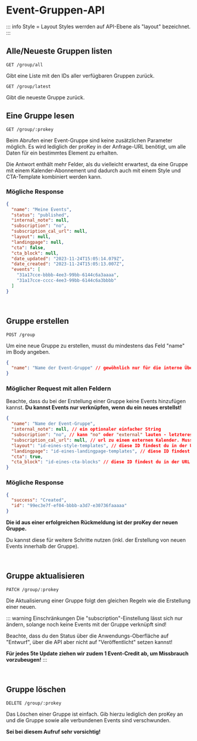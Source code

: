 
# Event-Gruppen-API

::: info Style = Layout
Styles werrden auf API-Ebene als "layout" bezeichnet.
:::

## Alle/Neueste Gruppen listen

```
GET /group/all
```

Gibt eine Liste mit den IDs aller verfügbaren Gruppen zurück.

```
GET /group/latest
```

Gibt die neueste Gruppe zurück.

## Eine Gruppe lesen

```
GET /group/:prokey
```

Beim Abrufen einer Event-Gruppe sind keine zusätzlichen Parameter möglich. Es wird lediglich der proKey in der Anfrage-URL benötigt, um alle Daten für ein bestimmtes Element zu erhalten.

Die Antwort enthält mehr Felder, als du vielleicht erwartest, da eine Gruppe mit einem Kalender-Abonnement und dadurch auch mit einem Style und CTA-Template kombiniert werden kann.

### Mögliche Response

```json
{
  "name": "Meine Events",
  "status": "published",
  "internal_note": null,
  "subscription": "no",
  "subscription_cal_url": null,
  "layout": null,
  "landingpage": null,
  "cta": false,
  "cta_block": null,
  "date_updated": "2023-11-24T15:05:14.079Z",
  "date_created": "2023-11-24T15:05:13.007Z",
  "events": [
    "31a17cce-bbbb-4ee3-99bb-6144c6a3aaaa",
    "31a17cce-cccc-4ee3-99bb-6144c6a3bbbb"
  ]
}
```

<br />

## Gruppe erstellen

```
POST /group
```

Um eine neue Gruppe zu erstellen, musst du mindestens das Feld "name" im Body angeben.

```json
{
  "name": "Name der Event-Gruppe" // gewöhnlich nur für die interne Übersicht; im Fall der Kalender-Abonnement-Funktion aber auch öffentlich sichtbar!
}
```

### Möglicher Request mit allen Feldern

Beachte, dass du bei der Erstellung einer Gruppe keine Events hinzufügen kannst. **Du kannst Events nur verknüpfen, wenn du ein neues erstellst!**

```json
{
  "name": "Name der Event-Gruppe",
  "internal_note": null, // ein optionaler einfacher String
  "subscription": "no", // kann "no" oder "external" lauten - letzteres erfordert eine subscription_cal_url
  "subscription_cal_url": null, // url zu einem externen Kalender. Muss mit "http" beginnen! Endet gewöhnlich mit ".ics"
  "layout": "id-eines-style-templates", // diese ID findest du in der URL des entsprechenden Elements in der Anwendung
  "landingpage": "id-eines-landingpage-templates", // diese ID findest du in der URL des entsprechenden Elements in der Anwendung
  "cta": true,
  "cta_block": "id-eines-cta-blocks" // diese ID findest du in der URL des entsprechenden Elements in der Anwendung
}
```

### Mögliche Response

```json
{
  "success": "Created",
  "id": "99ec3e7f-ef04-bbbb-a3d7-e30736faaaaa"
}
```

**Die id aus einer erfolgreichen Rückmeldung ist der proKey der neuen Gruppe.**

Du kannst diese für weitere Schritte nutzen (inkl. der Erstellung von neuen Events innerhalb der Gruppe).

<br />

## Gruppe aktualisieren

```
PATCH /group/:prokey
```

Die Aktualisierung einer Gruppe folgt den gleichen Regeln wie die Erstellung einer neuen.

::: warning Einschränkungen
Die "subscription"-Einstellung lässt sich nur ändern, solange noch keine Events mit der Gruppe verknüpft sind!

Beachte, dass du den Status über die Anwendungs-Oberfläche auf "Entwurf", über die API aber nicht auf "Veröffentlicht" setzen kannst!

**Für jedes 5te Update ziehen wir zudem 1 Event-Credit ab, um Missbrauch vorzubeugen!**
:::

<br />

## Gruppe löschen

```
DELETE /group/:prokey
```

Das Löschen einer Gruppe ist einfach. Gib hierzu lediglich den proKey an und die Gruppe sowie alle verbundenen Events sind verschwunden.

**Sei bei diesem Aufruf sehr vorsichtig!**
